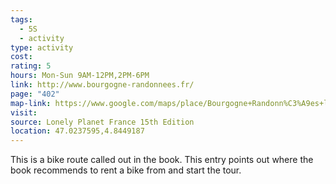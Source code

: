 ```yaml
---
tags:
  - 5S
  - activity
type: activity
cost: 
rating: 5
hours: Mon-Sun 9AM-12PM,2PM-6PM
link: http://www.bourgogne-randonnees.fr/
page: "402"
map-link: https://www.google.com/maps/place/Bourgogne+Randonn%C3%A9es+location+v%C3%A9lo+%C3%A9lectrique+Beaune/@47.0207791,4.8389121,15.25z/data=!4m6!3m5!1s0x47f2f347e6718943:0x8e724acc325828b0!8m2!3d47.0238612!4d4.8450054!16s%2Fg%2F1td7h1zz?entry=ttu&g_ep=EgoyMDI0MTAyNy4wIKXMDSoASAFQAw%3D%3D
visit: 
source: Lonely Planet France 15th Edition
location: 47.0237595,4.8449187
---
```

This is a bike route called out in the book. This entry points out where the book recommends to rent a bike from and start the tour.